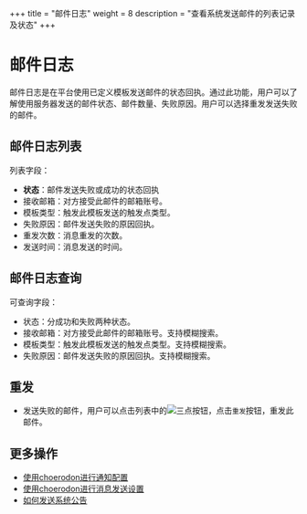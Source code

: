 +++
title = "邮件日志"
weight = 8
description = "查看系统发送邮件的列表记录及状态"
+++

# 邮件日志

邮件日志是在平台使用已定义模板发送邮件的状态回执。通过此功能，用户可以了解使用服务器发送的邮件状态、邮件数量、失败原因。用户可以选择重发发送失败的邮件。

## 邮件日志列表

列表字段：

- **状态**：邮件发送失败或成功的状态回执
- 接收邮箱：对方接受此邮件的邮箱账号。
- 模板类型：触发此模板发送的触发点类型。
- 失败原因：邮件发送失败的原因回执。
- 重发次数：消息重发的次数。
- 发送时间：消息发送的时间。

## 邮件日志查询

可查询字段：

- 状态：分成功和失败两种状态。
- 接收邮箱：对方接受此邮件的邮箱账号。支持模糊搜索。
- 模板类型：触发此模板发送的触发点类型。支持模糊搜索。
- 失败原因：邮件发送失败的原因回执。支持模糊搜索。

## 重发

- 发送失败的邮件，用户可以点击列表中的![三点](/docs/user-guide/manager-guide/image/more-vert.png)按钮，点击`重发`按钮，重发此邮件。

## 更多操作

- [使用choerodon进行通知配置](../message-config)
- [使用choerodon进行消息发送设置](../message)
- [如何发送系统公告](../system-notice)